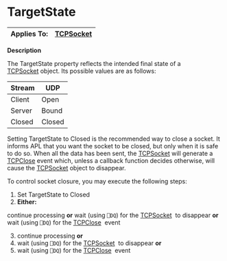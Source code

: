 




<h1 class="heading"><span class="name">TargetState</span></h1>

| Applies To: | [TCPSocket](../a-z/tcpsocket.md) |
| --- | ---  |


**Description**


The TargetState property reflects the intended final state of a [TCPSocket](../a-z/tcpsocket.md) object. Its possible values are as follows:


| Stream | UDP |
| --- | ---  |
| Client | Open |
| Server | Bound |
| Closed | Closed |


Setting TargetState to Closed is the recommended way to close a socket. It
informs APL that you want the socket to be closed, but only when it is safe to
do so. When all the data has been sent, the [TCPSocket](../a-z/tcpsocket.md) will generate a [TCPClose](../a-z/tcpclose.md) event which, unless
a callback function decides otherwise, will cause the [TCPSocket](../a-z/tcpsocket.md) object to disappear.


To control socket closure, you may execute the following steps:

1. Set TargetState to Closed
2. **Either:**

continue processing **or**
wait (using `⎕DQ`) for the [TCPSocket](../a-z/tcpsocket.md)   to disappear **or**
wait (using `⎕DQ`) for the [TCPClose](../a-z/tcpclose.md)   event


3. continue processing **or**
4. wait (using `⎕DQ`) for the [TCPSocket](../a-z/tcpsocket.md)   to disappear **or**
5. wait (using `⎕DQ`) for the [TCPClose](../a-z/tcpclose.md)   event


